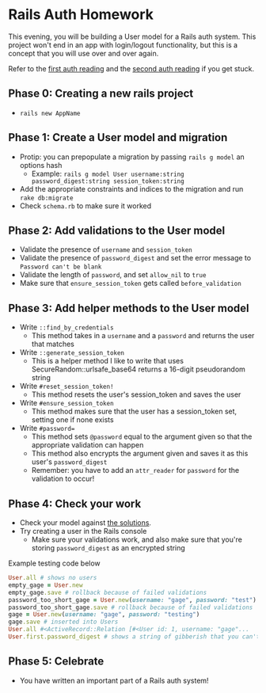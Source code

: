 # Rails Auth Homework

This evening, you will be building a User model for a Rails auth system. This project won't end in an app with login/logout functionality, but this is a concept that you will use over and over again.

Refer to the [first auth reading][auth-1-reading] and the [second auth reading][auth-2-reading] if you get stuck.

[auth-1-reading]:https://github.com/appacademy/curriculum/blob/master/rails/readings/auth-part-i.md
[auth-2-reading]:https://github.com/appacademy/curriculum/blob/master/rails/readings/auth-part-ii.md

## Phase 0: Creating a new rails project

+ `rails new AppName`

## Phase 1: Create a User model and migration

+ Protip: you can prepopulate a migration by passing `rails g model` an options hash
  + Example: `rails g model User username:string password_digest:string session_token:string`
+ Add the appropriate constraints and indices to the migration and run `rake db:migrate`
+ Check `schema.rb` to make sure it worked

## Phase 2: Add validations to the User model

+ Validate the presence of `username` and `session_token`
+ Validate the presence of `password_digest` and set the error message to `Password can't be blank`
+ Validate the length of `password`, and set `allow_nil` to `true`
+ Make sure that `ensure_session_token` gets called `before_validation`

## Phase 3: Add helper methods to the User model

+ Write `::find_by_credentials`
  + This method takes in a `username` and a `password` and returns the user that matches
+ Write `::generate_session_token`
  + This is a helper method I like to write that uses SecureRandom::urlsafe_base64 returns a 16-digit pseudorandom string
+ Write `#reset_session_token!`
  + This method resets the user's session_token and saves the user
+ Write `#ensure_session_token`
  + This method makes sure that the user has a session_token set, setting one if none exists
+ Write `#password=`
  + This method sets `@password` equal to the argument given so that the appropriate validation can happen
  + This method also encrypts the argument given and saves it as this user's `password_digest`
  + Remember: you have to add an `attr_reader` for `password` for the validation to occur!

## Phase 4: Check your work

+ Check your model against [the solutions][hw-solutions]. 
+ Try creating a user in the Rails console
  + Make sure your validations work, and also make sure that you're storing `password_digest` as an encrypted string

Example testing code below
```ruby
User.all # shows no users
empty_gage = User.new
empty_gage.save # rollback because of failed validations
password_too_short_gage = User.new(username: "gage", password: "test")
password_too_short_gage.save # rollback because of failed validations
gage = User.new(username: "gage", password: "testing")
gage.save # inserted into Users
User.all #<ActiveRecord::Relation [#<User id: 1, username: "gage"...
User.first.password_digest # shows a string of gibberish that you can't hack
```

## Phase 5: Celebrate

+ You have written an important part of a Rails auth system!

[hw-solutions]: ../solutions
